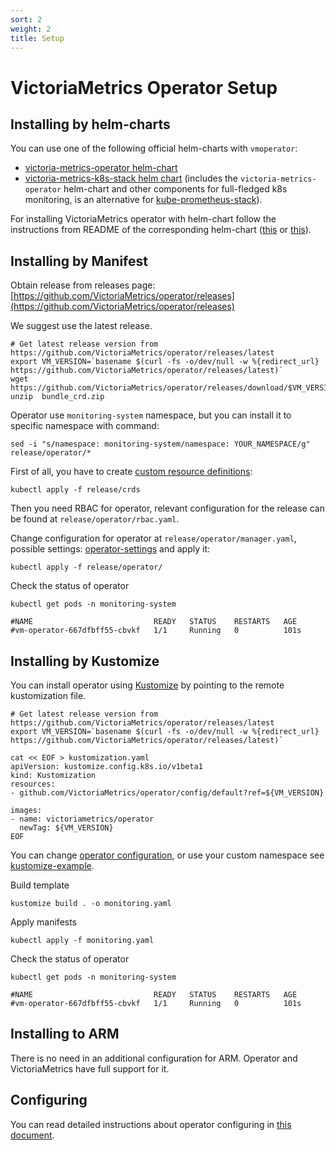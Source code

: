 ```yaml
---
sort: 2
weight: 2
title: Setup
---
```


# VictoriaMetrics Operator Setup

## Installing by helm-charts

You can use one of the following official helm-charts with `vmoperator`:

- [victoria-metrics-operator helm-chart](https://github.com/VictoriaMetrics/helm-charts/blob/master/charts/victoria-metrics-operator/README.md)
- [victoria-metrics-k8s-stack helm chart](https://github.com/VictoriaMetrics/helm-charts/blob/master/charts/victoria-metrics-k8s-stack/README.md)
  (includes the `victoria-metrics-operator` helm-chart and other components for full-fledged k8s monitoring, is an alternative for [kube-prometheus-stack](https://github.com/prometheus-community/helm-charts/tree/main/charts/kube-prometheus-stack)).

For installing VictoriaMetrics operator with helm-chart follow the instructions from README of the corresponding helm-chart
([this](https://github.com/VictoriaMetrics/helm-charts/blob/master/charts/victoria-metrics-operator/README.md)
or [this](https://github.com/VictoriaMetrics/helm-charts/blob/master/charts/victoria-metrics-k8s-stack/README.md)).

## Installing by Manifest

Obtain release from releases page:
[https://github.com/VictoriaMetrics/operator/releases](https://github.com/VictoriaMetrics/operator/releases)

We suggest use the latest release.

```console
# Get latest release version from https://github.com/VictoriaMetrics/operator/releases/latest
export VM_VERSION=`basename $(curl -fs -o/dev/null -w %{redirect_url} https://github.com/VictoriaMetrics/operator/releases/latest)`
wget https://github.com/VictoriaMetrics/operator/releases/download/$VM_VERSION/bundle_crd.zip
unzip  bundle_crd.zip
```

Operator use `monitoring-system` namespace, but you can install it to specific namespace with command:

```console
sed -i "s/namespace: monitoring-system/namespace: YOUR_NAMESPACE/g" release/operator/*
```

First of all, you  have to create [custom resource definitions](https://github.com/VictoriaMetrics/operator):

```console
kubectl apply -f release/crds
```

Then you need RBAC for operator, relevant configuration for the release can be found at `release/operator/rbac.yaml`.

Change configuration for operator at `release/operator/manager.yaml`, possible settings: [operator-settings](/operator/vars.html)
and apply it:

```console
kubectl apply -f release/operator/
```

Check the status of operator

```console
kubectl get pods -n monitoring-system

#NAME                           READY   STATUS    RESTARTS   AGE
#vm-operator-667dfbff55-cbvkf   1/1     Running   0          101s
```

## Installing by Kustomize

You can install operator using [Kustomize](https://kustomize.io/) by pointing to the remote kustomization file.

```console
# Get latest release version from https://github.com/VictoriaMetrics/operator/releases/latest
export VM_VERSION=`basename $(curl -fs -o/dev/null -w %{redirect_url} https://github.com/VictoriaMetrics/operator/releases/latest)`

cat << EOF > kustomization.yaml
apiVersion: kustomize.config.k8s.io/v1beta1
kind: Kustomization
resources:
- github.com/VictoriaMetrics/operator/config/default?ref=${VM_VERSION}

images:
- name: victoriametrics/operator
  newTag: ${VM_VERSION}
EOF
```

You can change [operator configuration](#configuring), or use your custom namespace see [kustomize-example](https://github.com/YuriKravetc/yurikravetc.github.io/tree/main/Operator/kustomize-example).

Build template

```console
kustomize build . -o monitoring.yaml
```

Apply manifests

```console
kubectl apply -f monitoring.yaml
```

Check the status of operator

```console
kubectl get pods -n monitoring-system

#NAME                           READY   STATUS    RESTARTS   AGE
#vm-operator-667dfbff55-cbvkf   1/1     Running   0          101s
```

## Installing to ARM

There is no need in an additional configuration for ARM. Operator and VictoriaMetrics have full support for it.

## Configuring

You can read detailed instructions about operator configuring in [this document](http://docs.victoriametrics.com/operator/configuration.html).
